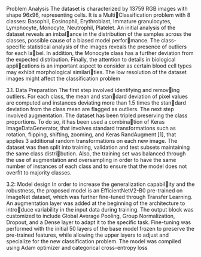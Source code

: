 Problem Analysis
The dataset is characterized by 13759 RGB images
with shape 96x96, representing cells. It is a MultiClassification problem with 8 classes: Basophil,
Eosinophil, Erythroblast, Immature granulocytes,
Lymphocyte, Monocyte, Neutrophil, Platelet.
An initial analysis of the dataset reveals an imbalance in the distribution of the samples across the
classes, possible cause of a biased model performance. The class-specific statistical analysis of the
images reveals the presence of outliers for each label. In addition, the Monocyte class has a further
deviation from the expected distribution.
Finally, the attention to details in biological applications is an important aspect to consider as certain
blood cell types may exhibit morphological similarities. The low resolution of the dataset images might
affect the classification problem 


3.1. Data Preparation
The first step involved identifying and removing outliers. For each class, the mean and standard deviation of pixel values are computed and
instances deviating more than 1.5 times the standard deviation from the class mean are flagged as
outliers. The next step involved augmentation.
The dataset has been tripled preserving the class
proportions. To do so, it has been used a combination of Keras ImageDataGenerator, that involves
standard transformations such as rotation, flipping,
shifting, zooming, and Keras RandAugment [1],
that applies 3 additional random transformations
on each new image.
The dataset was then split into training, validation
and test subsets maintaining the same class distribution. Also, the training set was balanced through
the use of augmentation and oversampling in order
to have the same number of instances of each class
and to ensure that the model does not overfit to
majority classes.

3.2: Model design
In order to increase the generalization capability and the robustness, the proposed model is an
EfficientNetV2-B0 pre-trained on ImageNet dataset, which was further fine-tuned through Transfer Learning. An augmentation layer was
added at the beginning of the architecture to introduce variability in the input data during training.
The output block was customized to include Global Average Pooling, Group Normalization, Dropout,
and a Dense layer to adapt it to the specific task.
Fine-tuning was performed with the initial 50 layers
of the base model frozen to preserve the pre-trained
features, while allowing the upper layers to adjust
and specialize for the new classification problem.
The model was compiled using Adam optimizer
and categorical cross-entropy loss

